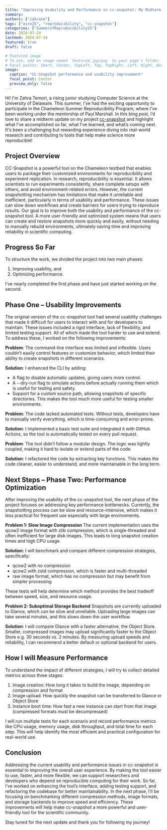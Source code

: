 ```yaml
---
title: "Improving Usability and Performance in cc-snapshot: My Midterm Update"
summary:
authors: ["zahratm"]
tags: ["osre25", "reproducibility", "cc-snapshot"]
categories: ["SummerofReproducibility25"]
date: 2024-07-24
lastmod: 2024-07-24
featured: true
draft: false

# Featured image
# To use, add an image named `featured.jpg/png` to your page's folder.
# Focal points: Smart, Center, TopLeft, Top, TopRight, Left, Right, BottomLeft, Bottom, BottomRight.
image:
  caption: "CC-Snapshot performance and usability improvement"
  focal_point: Center
  preview_only: false
---
```

Hi! I'm Zahra Temori, a rising junior studying Computer Science at the University of Delaware. This summer, I’ve had the exciting opportunity to participate in the Chameleon Summer Reproducibility Program, where I’ve been working under the mentorship of Paul Marshall.
In this blog post, I’d love to share a midterm update on my project [cc-snapshot](https://github.com/ChameleonCloud/cc-snapshot) and highlight what I’ve accomplished so far, what I’ve learned, and what’s coming next. It's been a challenging but rewarding experience diving into real-world research and contributing to tools that help make science more reproducible!

## Project Overview 

CC-Snapshot is a powerful tool on the Chameleon testbed that enables users to package their customized environments for reproducibility and experiment replication. In research, reproducibility is essential. It allows scientists to run experiments consistently, share complete setups with others, and avoid environment-related errors. However, the current snapshotting mechanism has limitations that make it unreliable and inefficient, particularly in terms of usability and performance. These issues can slow down workflows and create barriers for users trying to reproduce results. Our goal is to improve both the usability and performance of the cc-snapshot tool. A more user-friendly and optimized system means that users can create and restore snapshots more quickly and easily, without needing to manually rebuild environments, ultimately saving time and improving reliability in scientific computing.

## Progress So Far

To structure the work, we divided the project into two main phases:
  1. Improving usability, and
  2. Optimizing performance.

I’ve nearly completed the first phase and have just started working on the second.

## Phase One – Usability Improvements

The original version of the cc-snapshot tool had several usability challenges that made it difficult for users to interact with and for developers to maintain. These issues included a rigid interface, lack of flexibility, and limited testing support. All of which made the tool harder to use and extend.
To address these, I worked on the following improvements:

**Problem**: The command-line interface was limited and inflexible. Users couldn’t easily control features or customize behavior, which limited their ability to create snapshots in different scenarios.

**Solution**: I enhanced the CLI by adding:
- A flag to disable automatic updates, giving users more control.
- A --dry-run flag to simulate actions before actually running them which is useful for testing and safety.
- Support for a custom source path, allowing snapshots of specific directories. This makes the tool much more useful for testing smaller environments.
 
**Problem**: The code lacked automated tests. Without tests, developers have to manually verify everything, which is time-consuming and error-prone.

**Solution**: I implemented a basic test suite and integrated it with GitHub Actions, so the tool is automatically tested on every pull request.

**Problem**: The tool didn’t follow a modular design. The logic was tightly coupled, making it hard to isolate or extend parts of the code.

**Solution**: I refactored the code by extracting key functions. This makes the code cleaner, easier to understand, and more maintainable in the long term.

## Next Steps – Phase Two: Performance Optimization

After improving the usability of the cc-snapshot tool, the next phase of the project focuses on addressing key performance bottlenecks. Currently, the snapshotting process can be slow and resource-intensive, which makes it less practical for frequent use especially with large environments.

**Problem 1: Slow Image Compression** 
The current implementation uses the qcow2 image format with zlib compression, which is single-threaded and often inefficient for large disk images. This leads to long snapshot creation times and high CPU usage.

**Solution**: I will benchmark and compare different compression strategies, specifically:
- qcow2 with no compression
- qcow2 with zstd compression, which is faster and multi-threaded
- raw image format, which has no compression but may benefit from simpler processing 

These tests will help determine which method provides the best tradeoff between speed, size, and resource usage.

**Problem 2: Suboptimal Storage Backend** 
Snapshots are currently uploaded to Glance, which can be slow and unreliable. Uploading large images can take several minutes, and this slows down the user workflow.

**Solution**: I will compare Glance with a faster alternative, the Object Store. Smaller, compressed images may upload significantly faster to the Object Store e.g. 30 seconds vs. 2 minutes. By measuring upload speeds and reliability, I can recommend a better default or optional backend for users.

## How I will Measure Performance 

To understand the impact of different strategies, I will try to collect detailed metrics across three stages:
1. Image creation: How long it takes to build the image, depending on compression and format
2. Image upload: How quickly the snapshot can be transferred to Glance or Object Store
3. Instance boot time: How fast a new instance can start from that image (compressed formats must be decompressed)

I will run multiple tests for each scenario and record performance metrics like CPU usage, memory usage, disk throughput, and total time for each step. This will help identify the most efficient and practical configuration for real-world use. 

## Conclusion

Addressing the current usability and performance issues in cc-snapshot is essential to improving the overall user experience. By making the tool easier to use, faster, and more flexible, we can support researchers and developers who depend on reproducible computing for their work. So far, I’ve worked on enhancing the tool’s interface, adding testing support, and refactoring the codebase for better maintainability. In the next phase, I’ll be focusing on benchmarking different compression methods, image formats, and storage backends to improve speed and efficiency.
These improvements will help make cc-snapshot a more powerful and user-friendly tool for the scientific community. 

Stay tuned for the next update and thank you for following my journey!



